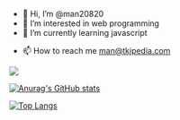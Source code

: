 - 👋 Hi, I’m @man20820
- 👀 I’m interested in web programming
- 🌱 I’m currently learning javascript
<!--- 💞️ I’m looking to collaborate on ... --->
- 📫 How to reach me man@tkjpedia.com

![](https://komarev.com/ghpvc/?username=man20820)

[![Anurag's GitHub stats](https://github-readme-stats.vercel.app/api?username=man20820)](https://github.com/anuraghazra/github-readme-stats)

[![Top Langs](https://github-readme-stats.vercel.app/api/top-langs/?username=man20820)](https://github.com/anuraghazra/github-readme-stats)

<!---
man20820/man20820 is a ✨ special ✨ repository because its `README.md` (this file) appears on your GitHub profile.
You can click the Preview link to take a look at your changes.
--->
